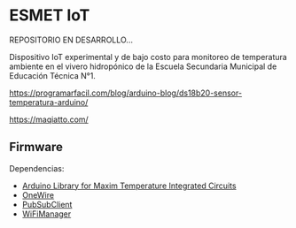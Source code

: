 # ESMET IoT

REPOSITORIO EN DESARROLLO...

Dispositivo IoT experimental y de bajo costo para monitoreo de temperatura ambiente en el vivero hidropónico de la Escuela Secundaria Municipal de Educación Técnica N°1.

https://programarfacil.com/blog/arduino-blog/ds18b20-sensor-temperatura-arduino/

https://maqiatto.com/


## Firmware

Dependencias:

- [Arduino Library for Maxim Temperature Integrated Circuits](https://github.com/milesburton/Arduino-Temperature-Control-Library)
- [OneWire](https://www.pjrc.com/teensy/td_libs_OneWire.html)
- [PubSubClient](https://pubsubclient.knolleary.net/)
- [WiFiManager](https://github.com/tzapu/WiFiManager/)